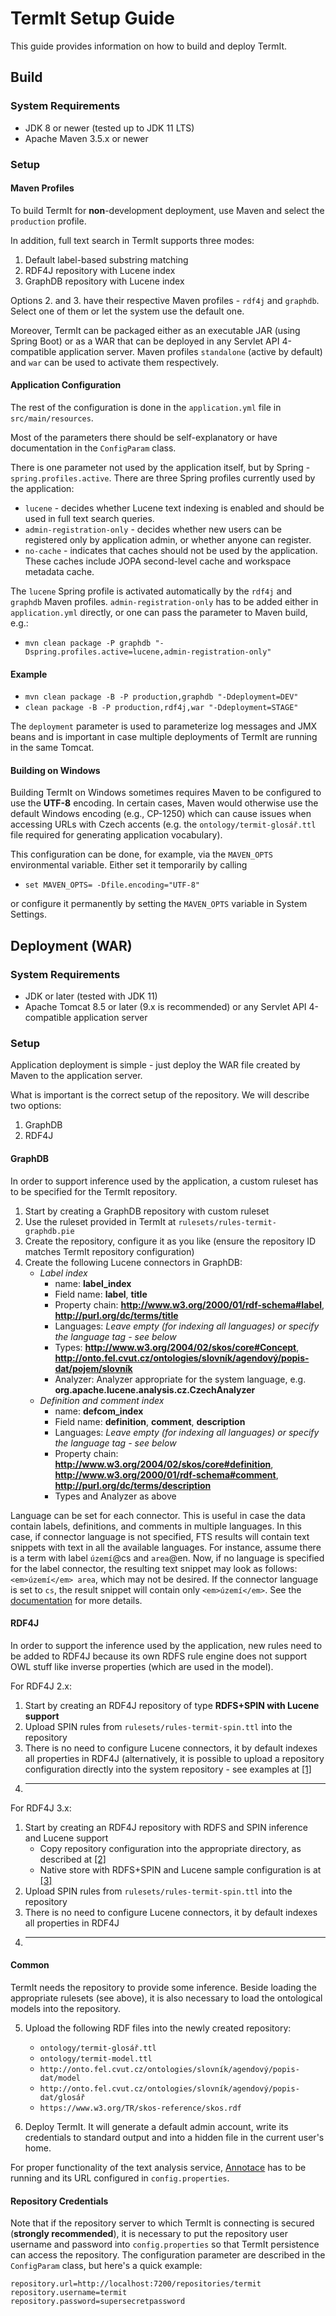 # TermIt Setup Guide

This guide provides information on how to build and deploy TermIt.

## Build

### System Requirements

* JDK 8 or newer (tested up to JDK 11 LTS)
* Apache Maven 3.5.x or newer


### Setup

#### Maven Profiles

To build TermIt for **non**-development deployment, use Maven and select the `production` profile.

In addition, full text search in TermIt supports three modes:
1. Default label-based substring matching
2. RDF4J repository with Lucene index
3. GraphDB repository with Lucene index

Options 2. and 3. have their respective Maven profiles - `rdf4j` and `graphdb`. Select one of them
or let the system use the default one.

Moreover, TermIt can be packaged either as an executable JAR (using Spring Boot) or as a WAR that can be deployed in any Servlet API 4-compatible application server.
Maven profiles `standalone` (active by default) and `war` can be used to activate them respectively.

#### Application Configuration

The rest of the configuration is done in the `application.yml` file in `src/main/resources`.

Most of the parameters there should be self-explanatory or have documentation in the `ConfigParam` class.

There is one parameter not used by the application itself, but by Spring - `spring.profiles.active`. There are three Spring profiles currently used
by the application:
* `lucene` - decides whether Lucene text indexing is enabled and should be used in full text search queries.
* `admin-registration-only` - decides whether new users can be registered only by application admin, or whether anyone can register.
* `no-cache` - indicates that caches should not be used by the application. These caches include JOPA second-level cache and workspace metadata cache.

The `lucene` Spring profile is activated automatically by the `rdf4j` and `graphdb` Maven profiles. `admin-registration-only` has to be added
either in `application.yml` directly, or one can pass the parameter to Maven build, e.g.:

* `mvn clean package -P graphdb "-Dspring.profiles.active=lucene,admin-registration-only"`


#### Example

* `mvn clean package -B -P production,graphdb "-Ddeployment=DEV"`
* `clean package -B -P production,rdf4j,war "-Ddeployment=STAGE"`

The `deployment` parameter is used to parameterize log messages and JMX beans and is important in case multiple deployments
of TermIt are running in the same Tomcat.


#### Building on Windows

Building TermIt on Windows sometimes requires Maven to be configured to use the **UTF-8** encoding. In certain cases, 
Maven would otherwise use the default Windows encoding (e.g., CP-1250) which can cause issues when accessing URLs with Czech accents 
(e.g. the `ontology/termit-glosář.ttl` file required for generating application vocabulary).

This configuration can be done, for example, via the `MAVEN_OPTS` environmental variable. Either set it temporarily by calling

* `set MAVEN_OPTS= -Dfile.encoding="UTF-8"`

or configure it permanently by setting the `MAVEN_OPTS` variable in System Settings.


## Deployment (WAR)

### System Requirements

* JDK or later (tested with JDK 11)
* Apache Tomcat 8.5 or later (9.x is recommended) or any Servlet API 4-compatible application server

### Setup

Application deployment is simple - just deploy the WAR file created by Maven to the application server.

What is important is the correct setup of the repository. We will describe two options:

1. GraphDB
2. RDF4J

#### GraphDB

In order to support inference used by the application, a custom ruleset has to be specified for the TermIt repository.

1. Start by creating a GraphDB repository with custom ruleset
2. Use the ruleset provided in TermIt at `rulesets/rules-termit-graphdb.pie`
3. Create the repository, configure it as you like (ensure the repository ID matches TermIt repository configuration)
4. Create the following Lucene connectors in GraphDB:
    * *Label index*
        * name: **label_index**
        * Field name: **label**, **title** 
        * Property chain: **http://www.w3.org/2000/01/rdf-schema#label**, **http://purl.org/dc/terms/title**
        * Languages: _Leave empty (for indexing all languages) or specify the language tag - see below_
        * Types: **http://www.w3.org/2004/02/skos/core#Concept**, **http://onto.fel.cvut.cz/ontologies/slovník/agendový/popis-dat/pojem/slovník**
        * Analyzer: Analyzer appropriate for the system language, e.g. **org.apache.lucene.analysis.cz.CzechAnalyzer**
    * *Definition and comment index*
        * name: **defcom_index**
        * Field name: **definition**, **comment**, **description**
        * Languages: _Leave empty (for indexing all languages) or specify the language tag - see below_
        * Property chain: **http://www.w3.org/2004/02/skos/core#definition**, **http://www.w3.org/2000/01/rdf-schema#comment**, **http://purl.org/dc/terms/description**
        * Types and Analyzer as above
        
Language can be set for each connector. This is useful in case the data contain labels, definitions, and comments in multiple languages. In this case,
if connector language is not specified, FTS results will contain text snippets with text in all the available languages. For instance, assume
there is a term with label `území`@cs and `area`@en. Now, if no language is specified for the label connector, the resulting text snippet may
look as follows: `<em>území</em> area`, which may not be desired. If the connector language is set to `cs`, the result snippet will contain
only `<em>území</em>`. See the [documentation](http://graphdb.ontotext.com/documentation/free/lucene-graphdb-connector.html) for more details.

#### RDF4J

In order to support the inference used by the application, new rules need to be added to RDF4J because its own RDFS rule engine does not
support OWL stuff like inverse properties (which are used in the model).

For RDF4J 2.x: 
1. Start by creating an RDF4J repository of type **RDFS+SPIN with Lucene support**
2. Upload SPIN rules from `rulesets/rules-termit-spin.ttl` into the repository
3. There is no need to configure Lucene connectors, it by default indexes all properties in RDF4J (alternatively, it is possible
to upload a repository configuration directly into the system repository - see examples at [[1]](https://github.com/eclipse/rdf4j/tree/master/core/repository/api/src/main/resources/org/eclipse/rdf4j/repository/config)
4. -----

For RDF4J 3.x: 
1. Start by creating an RDF4J repository with RDFS and SPIN inference and Lucene support
    * Copy repository configuration into the appropriate directory, as described at [[2]](https://rdf4j.eclipse.org/documentation/server-workbench-console/#repository-configuration)
    * Native store with RDFS+SPIN and Lucene sample configuration is at [[3]](https://github.com/eclipse/rdf4j/blob/master/core/repository/api/src/main/resources/org/eclipse/rdf4j/repository/config/native-spin-rdfs-lucene.ttl)
2. Upload SPIN rules from `rulesets/rules-termit-spin.ttl` into the repository
3. There is no need to configure Lucene connectors, it by default indexes all properties in RDF4J
4. -----

#### Common

TermIt needs the repository to provide some inference. Beside loading the appropriate rulesets (see above), it is also
necessary to load the ontological models into the repository.

5. Upload the following RDF files into the newly created repository:
    * `ontology/termit-glosář.ttl`
    * `ontology/termit-model.ttl`
    * `http://onto.fel.cvut.cz/ontologies/slovník/agendový/popis-dat/model`
    * `http://onto.fel.cvut.cz/ontologies/slovník/agendový/popis-dat/glosář`
    * `https://www.w3.org/TR/skos-reference/skos.rdf`

6. Deploy TermIt. It will generate a default admin account, write its credentials to standard output and into a hidden file in the current user's home.

For proper functionality of the text analysis service, [Annotace](https://github.com/kbss-cvut/annotace) has to be running and its URL configured in `config.properties`.


#### Repository Credentials

Note that if the repository server to which TermIt is connecting is secured (**strongly recommended**), it is necessary to put the repository user 
username and password into `config.properties` so that TermIt persistence can access the repository. The configuration parameter are described in the `ConfigParam` class,
but here's a quick example:

```
repository.url=http://localhost:7200/repositories/termit
repository.username=termit
repository.password=supersecretpassword
```
